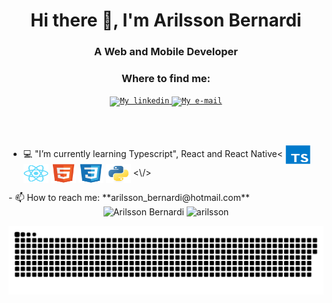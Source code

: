 <h1 align="center">Hi there 👋, I'm Arilsson Bernardi</h1>
<h3 align="center">A Web and Mobile Developer </h3>

<div align="center">

### Where to find me:

<a href="https://www.linkedin.com/in/arilsson-bernardi-682104133/">
  <code><img alt="My linkedin" width="28" src="https://www.flaticon.com/svg/static/icons/svg/1383/1383262.svg" /></code>
</a>

<a href="mailto:arilsson_bernardi@hotmail.com">
  <code><img alt="My e-mail" width="32" src="https://www.flaticon.com/svg/static/icons/svg/324/324123.svg" /></code>
</a>

<br/><br/>

</div>

- <div style="display: inline_block">
  <a>💻 "I’m currently learning Typescript", React and React Native<
  <img align="center" alt="Ts" height="30" width="40" src="https://raw.githubusercontent.com/devicons/devicon/master/icons/typescript/typescript-plain.svg">
  <img align="center" alt="React" height="30" width="40" src="https://raw.githubusercontent.com/devicons/devicon/master/icons/react/react-original.svg">
  <img align="center" alt="HTML" height="30" width="40" src="https://raw.githubusercontent.com/devicons/devicon/master/icons/html5/html5-original.svg">
  <img align="center" alt="Rafa-CSS" height="30" width="40" src="https://raw.githubusercontent.com/devicons/devicon/master/icons/css3/css3-original.svg">
  <img align="center" alt="Python" height="30" width="40" src="https://raw.githubusercontent.com/devicons/devicon/master/icons/python/python-original.svg">
    <\/>
  
</div>
- 📫 How to reach me: **arilsson_bernardi@hotmail.com**

<div align="center" space="between">

<img height= "200em" src="https://github-readme-stats.vercel.app/api?username=arilsson&show_icons=true&theme=dark&include_all_commits=true&count_private=true" alt="Arilsson Bernardi" />

<img height= "200em" src="https://github-readme-stats.vercel.app/api/top-langs/?username=arilsson&layout=compact&langs_count=7&theme=dark" alt="arilsson"/>
 
  </div>


  ![Snake animation](https://github.com/arilsson/arilsson/blob/output/github-contribution-grid-snake.svg)


  	
